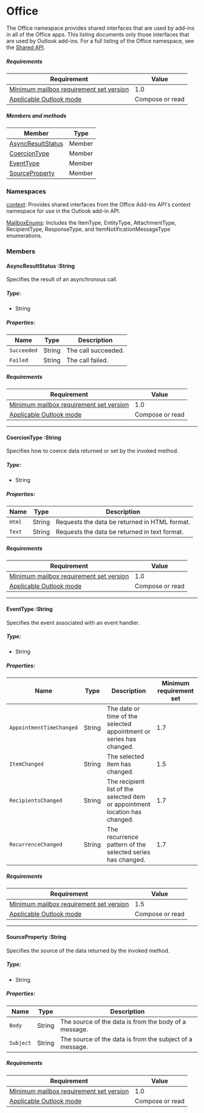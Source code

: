  

# Office

The Office namespace provides shared interfaces that are used by add-ins in all of the Office apps. This listing documents only those interfaces that are used by Outlook add-ins. For a full listing of the Office namespace, see the [Shared API](/javascript/api/office).

##### Requirements

|Requirement| Value|
|---|---|
|[Minimum mailbox requirement set version](/office/dev/add-ins/reference/requirement-sets/outlook-api-requirement-sets)| 1.0|
|[Applicable Outlook mode](https://docs.microsoft.com/outlook/add-ins/#extension-points)| Compose or read|

##### Members and methods

| Member | Type |
|--------|------|
| [AsyncResultStatus](#asyncresultstatus-string) | Member |
| [CoercionType](#coerciontype-string) | Member |
| [EventType](#eventtype-string) | Member |
| [SourceProperty](#sourceproperty-string) | Member |

### Namespaces

[context](office.context.md): Provides shared interfaces from the Office Add-ins API's context namespace for use in the Outlook add-in API.

[MailboxEnums](/javascript/api/outlook_1_7/office.mailboxenums.attachmenttype): Includes the ItemType, EntityType, AttachmentType, RecipientType, ResponseType, and ItemNotificationMessageType enumerations.

### Members

####  AsyncResultStatus :String

Specifies the result of an asynchronous call.

##### Type:

*   String

##### Properties:

|Name| Type| Description|
|---|---|---|
|`Succeeded`| String|The call succeeded.|
|`Failed`| String|The call failed.|

##### Requirements

|Requirement| Value|
|---|---|
|[Minimum mailbox requirement set version](/office/dev/add-ins/reference/requirement-sets/outlook-api-requirement-sets)| 1.0|
|[Applicable Outlook mode](https://docs.microsoft.com/outlook/add-ins/#extension-points)| Compose or read|

---

####  CoercionType :String

Specifies how to coerce data returned or set by the invoked method.

##### Type:

*   String

##### Properties:

|Name| Type| Description|
|---|---|---|
|`Html`| String|Requests the data be returned in HTML format.|
|`Text`| String|Requests the data be returned in text format.|

##### Requirements

|Requirement| Value|
|---|---|
|[Minimum mailbox requirement set version](/office/dev/add-ins/reference/requirement-sets/outlook-api-requirement-sets)| 1.0|
|[Applicable Outlook mode](https://docs.microsoft.com/outlook/add-ins/#extension-points)| Compose or read|

---

####  EventType :String

Specifies the event associated with an event handler.

##### Type:

*   String

##### Properties:

| Name | Type | Description | Minimum requirement set |
|---|---|---|---|
|`AppointmentTimeChanged`| String | The date or time of the selected appointment or series has changed. | 1.7 |
|`ItemChanged`| String | The selected item has changed. | 1.5 |
|`RecipientsChanged`| String | The recipient list of the selected item or appointment location has changed. | 1.7 |
|`RecurrenceChanged`| String | The recurrence pattern of the selected series has changed. | 1.7 |

##### Requirements

|Requirement| Value|
|---|---|
|[Minimum mailbox requirement set version](/office/dev/add-ins/reference/requirement-sets/outlook-api-requirement-sets)| 1.5 |
|[Applicable Outlook mode](https://docs.microsoft.com/outlook/add-ins/#extension-points)| Compose or read |

---

####  SourceProperty :String

Specifies the source of the data returned by the invoked method.

##### Type:

*   String

##### Properties:

|Name| Type| Description|
|---|---|---|
|`Body`| String|The source of the data is from the body of a message.|
|`Subject`| String|The source of the data is from the subject of a message.|

##### Requirements

|Requirement| Value|
|---|---|
|[Minimum mailbox requirement set version](/office/dev/add-ins/reference/requirement-sets/outlook-api-requirement-sets)| 1.0|
|[Applicable Outlook mode](https://docs.microsoft.com/outlook/add-ins/#extension-points)| Compose or read|
